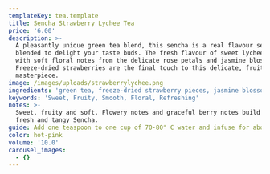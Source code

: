 ```yaml
---
templateKey: tea.template
title: Sencha Strawberry Lychee Tea
price: '6.00'
description: >-
  A pleasantly unique green tea blend, this sencha is a real flavour sensation
  blended to delight your taste buds. The fresh flavour of sweet lychee mingles
  with soft floral notes from the delicate rose petals and jasmine blossoms.
  Freeze-dried strawberries are the final touch to this delicate, fruity-floral
  masterpiece.
image: /images/uploads/strawberrylychee.png
ingredients: 'green tea, freeze-dried strawberry pieces, jasmine blossoms, rose petals.'
keywords: 'Sweet, Fruity, Smooth, Floral, Refreshing'
notes: >-
  Sweet, fruity and soft. Flowery notes and graceful berry notes build upon
  fresh and tangy Sencha.
guide: Add one teaspoon to one cup of 70-80° C water and infuse for about a minute.
color: hot-pink
volume: '10.0'
carousel_images:
  - {}
---
```


